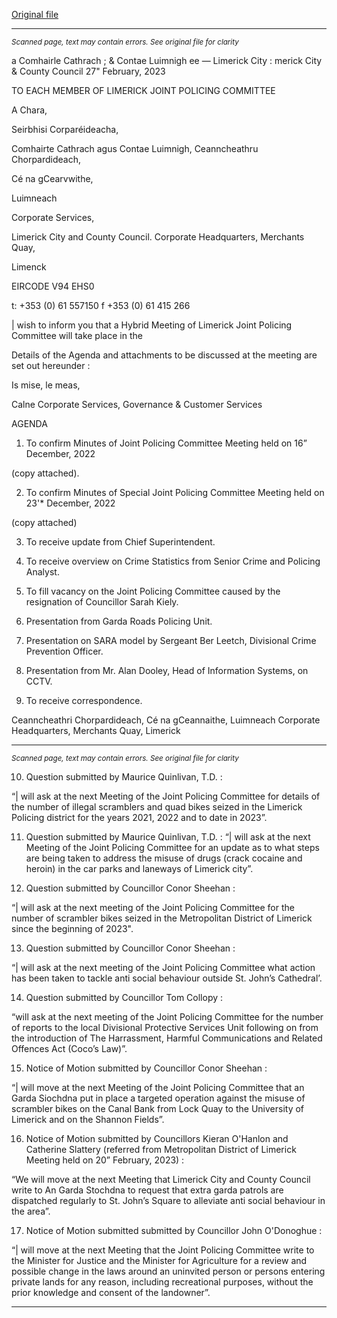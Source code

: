 [Original file](https://www.limerick.ie/sites/default/files/media/documents/2023-02/01%20Agenda%20-%20Joint%20Policing%20Committee%20Meeting%20-%203rd%20March%202023.pdf)

---
*<small>Scanned page, text may contain errors. See original file for clarity</small>*  

a Comhairle Cathrach
; & Contae Luimnigh
ee — Limerick City
: merick City
& County Council
27" February, 2023

TO EACH MEMBER OF LIMERICK JOINT POLICING COMMITTEE

A Chara,

Seirbhisi Corparéideacha,

Comhairte Cathrach agus Contae Luimnigh,
Ceanncheathru Chorpardideach,

Cé na gCearvwithe,

Luimneach

Corporate Services,

Limerick City and County Council.
Corporate Headquarters,
Merchants Quay,

Limenck

EIRCODE V94 EHS0

t: +353 (0) 61 557150
f +353 (0) 61 415 266

| wish to inform you that a Hybrid Meeting of Limerick Joint Policing Committee will take place in the

Details of the Agenda and attachments to be discussed at the meeting are set out hereunder :

Is mise, le meas,

Calne
Corporate Services, Governance & Customer Services

AGENDA

1. To confirm Minutes of Joint Policing Committee Meeting held on 16” December, 2022

(copy attached).

2. To confirm Minutes of Special Joint Policing Committee Meeting held on 23'* December, 2022

(copy attached)

3. To receive update from Chief Superintendent.

4. To receive overview on Crime Statistics from Senior Crime and Policing Analyst.

5. To fill vacancy on the Joint Policing Committee caused by the resignation of Councillor Sarah Kiely.

6. Presentation from Garda Roads Policing Unit.

7. Presentation on SARA model by Sergeant Ber Leetch, Divisional Crime Prevention Officer.

8. Presentation from Mr. Alan Dooley, Head of Information Systems, on CCTV.

9. To receive correspondence.

Ceanncheathri Chorpardideach, Cé na gCeannaithe, Luimneach
Corporate Headquarters, Merchants Quay, Limerick


---
*<small>Scanned page, text may contain errors. See original file for clarity</small>*  

10. Question submitted by Maurice Quinlivan, T.D. :

“| will ask at the next Meeting of the Joint Policing Committee for details of the number of illegal
scramblers and quad bikes seized in the Limerick Policing district for the years 2021, 2022 and to
date in 2023”.

11. Question submitted by Maurice Quinlivan, T.D. :
“| will ask at the next Meeting of the Joint Policing Committee for an update as to what steps are
being taken to address the misuse of drugs (crack cocaine and heroin) in the car parks and
laneways of Limerick city”.

12. Question submitted by Councillor Conor Sheehan :

“| will ask at the next meeting of the Joint Policing Committee for the number of scrambler bikes
seized in the Metropolitan District of Limerick since the beginning of 2023".

13. Question submitted by Councillor Conor Sheehan :

“| will ask at the next meeting of the Joint Policing Committee what action has been taken to tackle
anti social behaviour outside St. John’s Cathedral’.

14. Question submitted by Councillor Tom Collopy :

“will ask at the next meeting of the Joint Policing Committee for the number of reports to the local
Divisional Protective Services Unit following on from the introduction of The Harrassment, Harmful
Communications and Related Offences Act (Coco’s Law)”.

15. Notice of Motion submitted by Councillor Conor Sheehan :

“| will move at the next Meeting of the Joint Policing Committee that an Garda Siochdna put in
place a targeted operation against the misuse of scrambler bikes on the Canal Bank from Lock Quay
to the University of Limerick and on the Shannon Fields”.

16. Notice of Motion submitted by Councillors Kieran O'Hanlon and Catherine Slattery (referred from
Metropolitan District of Limerick Meeting held on 20” February, 2023) :

“We will move at the next Meeting that Limerick City and County Council write to An Garda
Stochdna to request that extra garda patrols are dispatched regularly to St. John’s Square to
alleviate anti social behaviour in the area”.

17. Notice of Motion submitted submitted by Councillor John O'Donoghue :

“| will move at the next Meeting that the Joint Policing Committee write to the Minister for Justice
and the Minister for Agriculture for a review and possible change in the laws around an uninvited
person or persons entering private lands for any reason, including recreational purposes, without
the prior knowledge and consent of the landowner”.


---
